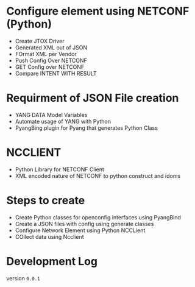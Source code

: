# Configure element using NETCONF (Python)
- Create JTOX Driver 
- Generated XML out of JSON
- FOrmat XML per Vendor
- Push Config Over NETCONF
- GET Config over NETCONF
- Compare INTENT WITH RESULT 

# Requirment of JSON File creation
- YANG DATA Model Variables
- Automate usage of YANG with Python
- PyangBing plugin for Pyang that generates Python Class

# NCCLIENT 
- Python Library for NETCONF Client
- XML encoded nature of NETCONF to python construct and idoms

# Steps to create
- Create Python classes for openconfig interfaces using PyangBind
- Create a JSON files with config using generate classes
- Configure Network Element using Python NCCLient 
- COllect data using Ncclient

# Development Log 
version `0.0.1`
